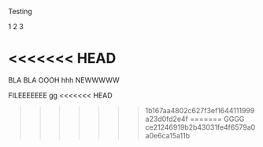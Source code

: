 Testing

1 2 3

<<<<<<< HEAD
=======
BLA BLA
 OOOH
hhh
NEWWWWW




FILEEEEEEE
gg
<<<<<<< HEAD
>>>>>>> 1b167aa4802c627f3ef1644111999a23d0fd2e4f
=======
GGGG
>>>>>>> ce21246919b2b43031fe4f6579a0a0e6ca15a11b
